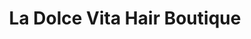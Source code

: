 ---
title: "La Dolce Vita Hair Boutique"
url: /chula-vista/la-dolce-vita-hair-boutique/
shop: hairdresser
---